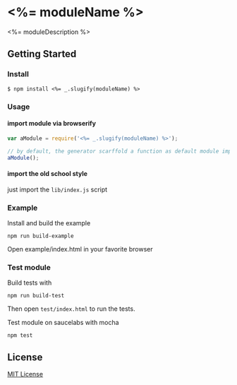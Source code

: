 #  <%= moduleName %>

<%= moduleDescription %>

## Getting Started

### Install

```
$ npm install <%= _.slugify(moduleName) %>
```

### Usage

#### import module via browserify

```javascript
var aModule = require('<%= _.slugify(moduleName) %>');

// by default, the generator scarffold a function as default module implementation
aModule();
```

#### import the old school style

just import the `lib/index.js` script

### Example

Install and build the example

```
npm run build-example
```

Open example/index.html in your favorite browser

### Test module

Build tests with

```
npm run build-test
```

Then open `test/index.html` to run the tests.

Test module on saucelabs with mocha

```
npm test
```

## License

[MIT License](http://en.wikipedia.org/wiki/MIT_License)
